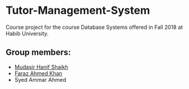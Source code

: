 # Tutor-Management-System

Course project for the course Database Systems offered in Fall 2018 at Habib University.

## Group members:
- [Mudasir Hanif Shaikh](github.com/ms03831)
- [Faraz Ahmed Khan](github.com/fk03983)
- Syed Ammar Ahmed
